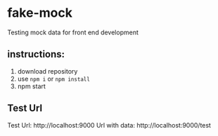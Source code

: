 # fake-mock
Testing mock data for front end development

## instructions:
1. download repository
2. use `npm i` or `npm install`
3. npm start

## Test Url
Test Url: http://localhost:9000
Url with data: http://localhost:9000/test